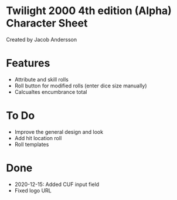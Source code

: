 # Twilight 2000 4th edition (Alpha) Character Sheet
Created by Jacob Andersson

# Features
* Attribute and skill rolls
* Roll button for modified rolls (enter dice size manually)
* Calcualtes encumbrance total

# To Do
* Improve the general design and look
* Add hit location roll
* Roll templates

# Done
* 2020-12-15: Added CUF input field
* Fixed logo URL
